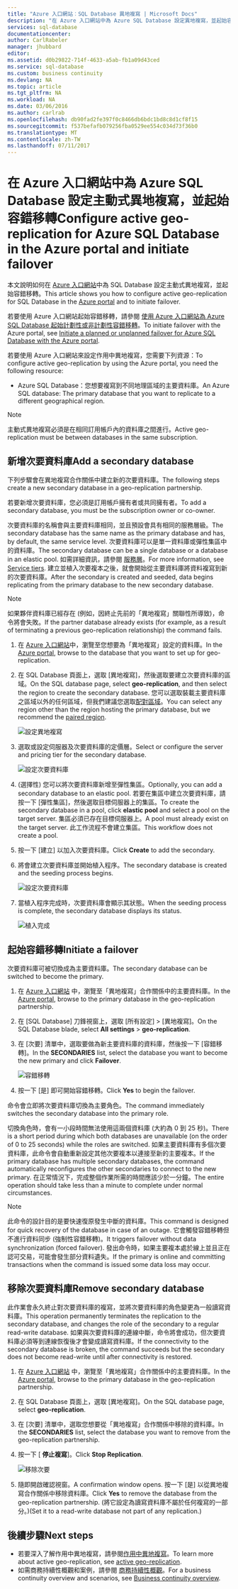 ```yaml
---
title: "Azure 入口網站︰SQL Database 異地複寫 | Microsoft Docs"
description: "在 Azure 入口網站中為 Azure SQL Database 設定異地複寫，並起始容錯移轉"
services: sql-database
documentationcenter: 
author: CarlRabeler
manager: jhubbard
editor: 
ms.assetid: d0b29822-714f-4633-a5ab-fb1a09d43ced
ms.service: sql-database
ms.custom: business continuity
ms.devlang: NA
ms.topic: article
ms.tgt_pltfrm: NA
ms.workload: NA
ms.date: 03/06/2016
ms.author: carlrab
ms.openlocfilehash: db90fad2fe397f0c8466db6bdc1bd8c8d1cf8f15
ms.sourcegitcommit: f537befafb079256fba0529ee554c034d73f36b0
ms.translationtype: MT
ms.contentlocale: zh-TW
ms.lasthandoff: 07/11/2017
---
```

# <a name="configure-active-geo-replication-for-azure-sql-database-in-the-azure-portal-and-initiate-failover"></a><span data-ttu-id="d940c-103">在 Azure 入口網站中為 Azure SQL Database 設定主動式異地複寫，並起始容錯移轉</span><span class="sxs-lookup"><span data-stu-id="d940c-103">Configure active geo-replication for Azure SQL Database in the Azure portal and initiate failover</span></span>

<span data-ttu-id="d940c-104">本文說明如何在 [Azure 入口網站](http://portal.azure.com)中為 SQL Database 設定主動式異地複寫，並起始容錯移轉。</span><span class="sxs-lookup"><span data-stu-id="d940c-104">This article shows you how to configure active geo-replication for SQL Database in the [Azure portal](http://portal.azure.com) and to initiate failover.</span></span>

<span data-ttu-id="d940c-105">若要使用 Azure 入口網站起始容錯移轉，請參閱 [使用 Azure 入口網站為 Azure SQL Database 起始計劃性或非計劃性容錯移轉](sql-database-geo-replication-portal.md)。</span><span class="sxs-lookup"><span data-stu-id="d940c-105">To initiate failover with the Azure portal, see [Initiate a planned or unplanned failover for Azure SQL Database with the Azure portal](sql-database-geo-replication-portal.md).</span></span>

<span data-ttu-id="d940c-106">若要使用 Azure 入口網站來設定作用中異地複寫，您需要下列資源：</span><span class="sxs-lookup"><span data-stu-id="d940c-106">To configure active geo-replication by using the Azure portal, you need the following resource:</span></span>

* <span data-ttu-id="d940c-107">Azure SQL Database：您想要複寫到不同地理區域的主要資料庫。</span><span class="sxs-lookup"><span data-stu-id="d940c-107">An Azure SQL database: The primary database that you want to replicate to a different geographical region.</span></span>

> [!Note]
<span data-ttu-id="d940c-108">主動式異地複寫必須是在相同訂用帳戶內的資料庫之間進行。</span><span class="sxs-lookup"><span data-stu-id="d940c-108">Active geo-replication must be between databases in the same subscription.</span></span>

## <a name="add-a-secondary-database"></a><span data-ttu-id="d940c-109">新增次要資料庫</span><span class="sxs-lookup"><span data-stu-id="d940c-109">Add a secondary database</span></span>
<span data-ttu-id="d940c-110">下列步驟會在異地複寫合作關係中建立新的次要資料庫。</span><span class="sxs-lookup"><span data-stu-id="d940c-110">The following steps create a new secondary database in a geo-replication partnership.</span></span>  

<span data-ttu-id="d940c-111">若要新增次要資料庫，您必須是訂用帳戶擁有者或共同擁有者。</span><span class="sxs-lookup"><span data-stu-id="d940c-111">To add a secondary database, you must be the subscription owner or co-owner.</span></span>

<span data-ttu-id="d940c-112">次要資料庫的名稱會與主要資料庫相同，並且預設會具有相同的服務層級。</span><span class="sxs-lookup"><span data-stu-id="d940c-112">The secondary database has the same name as the primary database and has, by default, the same service level.</span></span> <span data-ttu-id="d940c-113">次要資料庫可以是單一資料庫或彈性集區中的資料庫。</span><span class="sxs-lookup"><span data-stu-id="d940c-113">The secondary database can be a single database or a database in an elastic pool.</span></span> <span data-ttu-id="d940c-114">如需詳細資訊，請參閱 [服務層](sql-database-service-tiers.md)。</span><span class="sxs-lookup"><span data-stu-id="d940c-114">For more information, see [Service tiers](sql-database-service-tiers.md).</span></span>
<span data-ttu-id="d940c-115">建立並植入次要複本之後，就會開始從主要資料庫將資料複寫到新的次要資料庫。</span><span class="sxs-lookup"><span data-stu-id="d940c-115">After the secondary is created and seeded, data begins replicating from the primary database to the new secondary database.</span></span>

> [!NOTE]
> <span data-ttu-id="d940c-116">如果夥伴資料庫已經存在 (例如，因終止先前的「異地複寫」關聯性所導致)，命令將會失敗。</span><span class="sxs-lookup"><span data-stu-id="d940c-116">If the partner database already exists (for example, as a result of terminating a previous geo-replication relationship) the command fails.</span></span>
> 

1. <span data-ttu-id="d940c-117">在 [Azure 入口網站](http://portal.azure.com)中，瀏覽至您想要為「異地複寫」設定的資料庫。</span><span class="sxs-lookup"><span data-stu-id="d940c-117">In the [Azure portal](http://portal.azure.com), browse to the database that you want to set up for geo-replication.</span></span>
2. <span data-ttu-id="d940c-118">在 SQL Database 頁面上，選取 [異地複寫]，然後選取要建立次要資料庫的區域。</span><span class="sxs-lookup"><span data-stu-id="d940c-118">On the SQL database page, select **geo-replication**, and then select the region to create the secondary database.</span></span> <span data-ttu-id="d940c-119">您可以選取裝載主要資料庫之區域以外的任何區域，但我們建議您選取[配對區域](../best-practices-availability-paired-regions.md)。</span><span class="sxs-lookup"><span data-stu-id="d940c-119">You can select any region other than the region hosting the primary database, but we recommend the [paired region](../best-practices-availability-paired-regions.md).</span></span>
   
    ![設定異地複寫](./media/sql-database-geo-replication-portal/configure-geo-replication.png)
3. <span data-ttu-id="d940c-121">選取或設定伺服器及次要資料庫的定價層。</span><span class="sxs-lookup"><span data-stu-id="d940c-121">Select or configure the server and pricing tier for the secondary database.</span></span>
   
    ![設定次要資料庫](./media/sql-database-geo-replication-portal/create-secondary.png)
4. <span data-ttu-id="d940c-123">(選擇性) 您可以將次要資料庫新增至彈性集區。</span><span class="sxs-lookup"><span data-stu-id="d940c-123">Optionally, you can add a secondary database to an elastic pool.</span></span> <span data-ttu-id="d940c-124">若要在集區中建立次要資料庫，請按一下 [彈性集區]，然後選取目標伺服器上的集區。</span><span class="sxs-lookup"><span data-stu-id="d940c-124">To create the secondary database in a pool, click **elastic pool** and select a pool on the target server.</span></span> <span data-ttu-id="d940c-125">集區必須已存在目標伺服器上。</span><span class="sxs-lookup"><span data-stu-id="d940c-125">A pool must already exist on the target server.</span></span> <span data-ttu-id="d940c-126">此工作流程不會建立集區。</span><span class="sxs-lookup"><span data-stu-id="d940c-126">This workflow does not create a pool.</span></span>
5. <span data-ttu-id="d940c-127">按一下 [建立]  以加入次要資料庫。</span><span class="sxs-lookup"><span data-stu-id="d940c-127">Click **Create** to add the secondary.</span></span>
6. <span data-ttu-id="d940c-128">將會建立次要資料庫並開始植入程序。</span><span class="sxs-lookup"><span data-stu-id="d940c-128">The secondary database is created and the seeding process begins.</span></span>
   
    ![設定次要資料庫](./media/sql-database-geo-replication-portal/seeding0.png)
7. <span data-ttu-id="d940c-130">當植入程序完成時，次要資料庫會顯示其狀態。</span><span class="sxs-lookup"><span data-stu-id="d940c-130">When the seeding process is complete, the secondary database displays its status.</span></span>
   
    ![植入完成](./media/sql-database-geo-replication-portal/seeding-complete.png)

## <a name="initiate-a-failover"></a><span data-ttu-id="d940c-132">起始容錯移轉</span><span class="sxs-lookup"><span data-stu-id="d940c-132">Initiate a failover</span></span>

<span data-ttu-id="d940c-133">次要資料庫可被切換成為主要資料庫。</span><span class="sxs-lookup"><span data-stu-id="d940c-133">The secondary database can be switched to become the primary.</span></span>  

1. <span data-ttu-id="d940c-134">在 [Azure 入口網站](http://portal.azure.com) 中，瀏覽至「異地複寫」合作關係中的主要資料庫。</span><span class="sxs-lookup"><span data-stu-id="d940c-134">In the [Azure portal](http://portal.azure.com), browse to the primary database in the geo-replication partnership.</span></span>
2. <span data-ttu-id="d940c-135">在 [SQL Database] 刀鋒視窗上，選取 [所有設定] > [異地複寫]。</span><span class="sxs-lookup"><span data-stu-id="d940c-135">On the SQL Database blade, select **All settings** > **geo-replication**.</span></span>
3. <span data-ttu-id="d940c-136">在 [次要] 清單中，選取要做為新主要資料庫的資料庫，然後按一下 [容錯移轉]。</span><span class="sxs-lookup"><span data-stu-id="d940c-136">In the **SECONDARIES** list, select the database you want to become the new primary and click **Failover**.</span></span>
   
    ![容錯移轉](./media/sql-database-geo-replication-failover-portal/secondaries.png)
4. <span data-ttu-id="d940c-138">按一下 [是]  即可開始容錯移轉。</span><span class="sxs-lookup"><span data-stu-id="d940c-138">Click **Yes** to begin the failover.</span></span>

<span data-ttu-id="d940c-139">命令會立即將次要資料庫切換為主要角色。</span><span class="sxs-lookup"><span data-stu-id="d940c-139">The command immediately switches the secondary database into the primary role.</span></span> 

<span data-ttu-id="d940c-140">切換角色時，會有一小段時間無法使用這兩個資料庫 (大約為 0 到 25 秒)。</span><span class="sxs-lookup"><span data-stu-id="d940c-140">There is a short period during which both databases are unavailable (on the order of 0 to 25 seconds) while the roles are switched.</span></span> <span data-ttu-id="d940c-141">如果主要資料庫有多個次要資料庫，此命令會自動重新設定其他次要複本以連接至新的主要複本。</span><span class="sxs-lookup"><span data-stu-id="d940c-141">If the primary database has multiple secondary databases, the command automatically reconfigures the other secondaries to connect to the new primary.</span></span> <span data-ttu-id="d940c-142">在正常情況下，完成整個作業所需的時間應該少於一分鐘。</span><span class="sxs-lookup"><span data-stu-id="d940c-142">The entire operation should take less than a minute to complete under normal circumstances.</span></span> 

> [!NOTE]
> <span data-ttu-id="d940c-143">此命令的設計目的是要快速復原發生中斷的資料庫。</span><span class="sxs-lookup"><span data-stu-id="d940c-143">This command is designed for quick recovery of the database in case of an outage.</span></span> <span data-ttu-id="d940c-144">它會觸發容錯移轉但不進行資料同步 (強制性容錯移轉)。</span><span class="sxs-lookup"><span data-stu-id="d940c-144">It triggers failover without data synchronization (forced failover).</span></span>  <span data-ttu-id="d940c-145">發出命令時，如果主要複本處於線上並且正在認可交易，可能會發生部分資料遺失。</span><span class="sxs-lookup"><span data-stu-id="d940c-145">If the primary is online and committing transactions when the command is issued some data loss may occur.</span></span> 
> 
> 

## <a name="remove-secondary-database"></a><span data-ttu-id="d940c-146">移除次要資料庫</span><span class="sxs-lookup"><span data-stu-id="d940c-146">Remove secondary database</span></span>
<span data-ttu-id="d940c-147">此作業會永久終止對次要資料庫的複寫，並將次要資料庫的角色變更為一般讀寫資料庫。</span><span class="sxs-lookup"><span data-stu-id="d940c-147">This operation permanently terminates the replication to the secondary database, and changes the role of the secondary to a regular read-write database.</span></span> <span data-ttu-id="d940c-148">如果與次要資料庫的連線中斷，命令將會成功，但次要資料庫必須等到連線恢復後才會變成讀寫資料庫。</span><span class="sxs-lookup"><span data-stu-id="d940c-148">If the connectivity to the secondary database is broken, the command succeeds but the secondary does not become read-write until after connectivity is restored.</span></span>  

1. <span data-ttu-id="d940c-149">在 [Azure 入口網站](http://portal.azure.com) 中，瀏覽至「異地複寫」合作關係中的主要資料庫。</span><span class="sxs-lookup"><span data-stu-id="d940c-149">In the [Azure portal](http://portal.azure.com), browse to the primary database in the geo-replication partnership.</span></span>
2. <span data-ttu-id="d940c-150">在 SQL Database 頁面上，選取 [異地複寫]。</span><span class="sxs-lookup"><span data-stu-id="d940c-150">On the SQL database page, select **geo-replication**.</span></span>
3. <span data-ttu-id="d940c-151">在 [次要] 清單中，選取您想要從「異地複寫」合作關係中移除的資料庫。</span><span class="sxs-lookup"><span data-stu-id="d940c-151">In the **SECONDARIES** list, select the database you want to remove from the geo-replication partnership.</span></span>
4. <span data-ttu-id="d940c-152">按一下 [ **停止複寫**]。</span><span class="sxs-lookup"><span data-stu-id="d940c-152">Click **Stop Replication**.</span></span>
   
    ![移除次要](./media/sql-database-geo-replication-portal/remove-secondary.png)
5. <span data-ttu-id="d940c-154">隨即開啟確認視窗。</span><span class="sxs-lookup"><span data-stu-id="d940c-154">A confirmation window opens.</span></span> <span data-ttu-id="d940c-155">按一下 [是] 以從異地複寫合作關係中移除資料庫。</span><span class="sxs-lookup"><span data-stu-id="d940c-155">Click **Yes** to remove the database from the geo-replication partnership.</span></span> <span data-ttu-id="d940c-156">(將它設定為讀寫資料庫不屬於任何複寫的一部分。)</span><span class="sxs-lookup"><span data-stu-id="d940c-156">(Set it to a read-write database not part of any replication.)</span></span>

## <a name="next-steps"></a><span data-ttu-id="d940c-157">後續步驟</span><span class="sxs-lookup"><span data-stu-id="d940c-157">Next steps</span></span>
* <span data-ttu-id="d940c-158">若要深入了解作用中異地複寫，請參閱[作用中異地複寫](sql-database-geo-replication-overview.md)。</span><span class="sxs-lookup"><span data-stu-id="d940c-158">To learn more about active geo-replication, see [active geo-replication](sql-database-geo-replication-overview.md).</span></span>
* <span data-ttu-id="d940c-159">如需商務持續性概觀和案例，請參閱 [商務持續性概觀](sql-database-business-continuity.md)。</span><span class="sxs-lookup"><span data-stu-id="d940c-159">For a business continuity overview and scenarios, see [Business continuity overview](sql-database-business-continuity.md).</span></span>

